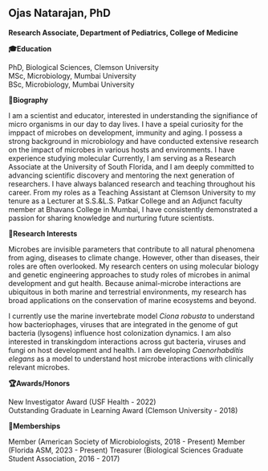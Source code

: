 ## Ojas Natarajan, PhD
**Research Associate, Department of Pediatrics, College of Medicine**

<!--
**microbusta/microbusta** is a ✨ _special_ ✨ repository because its `README.md` (this file) appears on your GitHub profile.

Here are some ideas to get you started:
- 🔭 I’m currently working on ...
- 🌱 I’m currently learning ...
- 👯 I’m looking to collaborate on ...
- 🤔 I’m looking for help with ...
- 💬 Ask me about ...
- 📫 How to reach me: ...
- ⚡ Fun fact: ...
-->


**:mortar_board:Education**

PhD, Biological Sciences, Clemson University<br>
MSc, Microbiology, Mumbai University<br>
BSc, Microbiology, Mumbai University

 **:memo:Biography**

I am a scientist and educator,  interested in understanding the signifiance of micro organisms in our day to day lives. I have a speial curiosity for the imppact of microbes on development, immunity and aging. 
I possess a strong background in microbiology and have conducted extensive research on the impact of microbes in various hosts and environments. I have experience studying molecular 
Currently, I am serving as a Research Associate at the University of South Florida, and I am deeply committed to advancing scientific discovery and mentoring the next generation of researchers.
I have always balanced research and teaching throughout his career. From my roles as a Teaching Assistant at Clemson University to my tenure as a Lecturer at S.S.&L.S. Patkar College and an Adjunct faculty member at Bhavans College in Mumbai, I  have consistently demonstrated a passion for sharing knowledge and nurturing future scientists. 


**:microscope:Research Interests**

Microbes are invisible parameters that contribute to all natural phenomena from aging, diseases to climate change. However, other than diseases, their roles are often overlooked. My research centers on using molecular biology and genetic engineering approaches to study roles of microbes in animal development and gut health. Because animal-microbe interactions are ubiquitous in both marine and terrestrial environments, my research has broad applications on the conservation of marine ecosystems and beyond.

I currently use the marine invertebrate model _Ciona robusta_ to understand how bacteriophages, viruses that are integrated in the genome of gut bacteria (lysogens) influence host colonization dynamics. I am also interested in transkingdom interactions across gut bacteria, viruses and fungi on host development and health. I am developing _Caenorhabditis elegans_ as a model to understand host microbe interactions with clinically relevant microbes.

 **:trophy:Awards/Honors**

 New Investigator Award (USF Health - 2022)<br>
 Outstanding Graduate in Learning Award (Clemson University - 2018)<br>

**:busts_in_silhouette:Memberships** 

Member (American Society of Microbiologists, 2018 - Present)
Member (Florida ASM, 2023 - Present)
Treasurer (Biological Sciences Graduate Student Association, 2016 - 2017)


